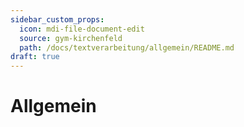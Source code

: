 ```yaml
---
sidebar_custom_props:
  icon: mdi-file-document-edit
  source: gym-kirchenfeld
  path: /docs/textverarbeitung/allgemein/README.md
draft: true
---
```


# Allgemein


<Features />
